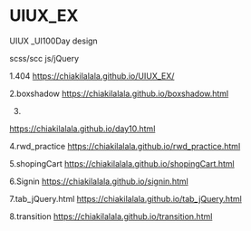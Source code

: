 # UIUX_EX
UIUX _UI100Day design 

scss/scc 
js/jQuery

1.404
https://chiakilalala.github.io/UIUX_EX/

2.boxshadow
https://chiakilalala.github.io/boxshadow.html

3.
https://chiakilalala.github.io/day10.html

4.rwd_practice
https://chiakilalala.github.io/rwd_practice.html

5.shopingCart
https://chiakilalala.github.io/shopingCart.html

6.Signin
https://chiakilalala.github.io/signin.html

7.tab_jQuery.html
https://chiakilalala.github.io/tab_jQuery.html

8.transition
https://chiakilalala.github.io/transition.html
